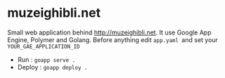muzeighibli.net
===============

Small web application behind http://muzeighibli.net. It use Google App Engine, Polymer and Golang.
Before anything edit ```app.yaml ```and set your ```YOUR_GAE_APPLICATION_ID```

* Run : ```goapp serve .```
* Deploy : ```goapp deploy .```
